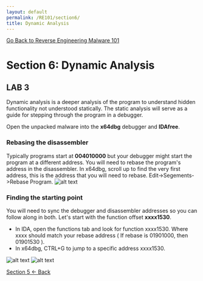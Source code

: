 ```yaml
---
layout: default
permalink: /RE101/section6/
title: Dynamic Analysis
---
```

[Go Back to Reverse Engineering Malware 101](https://securedorg.github.io/RE101/)

# Section 6: Dynamic Analysis #

## LAB 3
Dynamic analysis is a deeper analysis of the program to understand hidden functionality not understood statically. The static analysis will serve as a guide for stepping through the program in a debugger.

Open the unpacked malware into the **x64dbg** debugger and **IDAfree**.

### Rebasing the disassembler

Typically programs start at **004010000** but your debugger might start the program at a different address. You will need to rebase the program's address in the disassembler. In x64dbg, scroll up to find the very first address, this is the address that you will need to rebase. Edit->Segements->Rebase Program.
![alt text](https://securedorg.github.io/images/dyn2.png "Victim and Sniffer")

### Finding the starting point

You will need to sync the debugger and disassembler addresses so you can follow along in both. Let's start with the function offset **xxxx1530**.
* In IDA, open the functions tab and look for function xxxx1530. Where xxxx should match your rebase address ( If rebase is 01901000, then 01901530 ).
* In x64dbg, CTRL+G to jump to a specific address xxxx1530.

![alt text](https://securedorg.github.io/images/dyn3.png "IDAmain")
![alt text](https://securedorg.github.io/images/dyn4.png "x64dbg Jump")

[Section 5 <- Back](https://securedorg.github.io/RE101/section5)